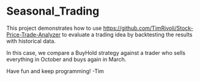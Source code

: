 # Seasonal_Trading
This project demonstrates how to use https://github.com/TimRivoli/Stock-Price-Trade-Analyzer to evaluate a trading idea by backtesting the results with historical data.

In this case, we compare a BuyHold strategy against a trader who sells everything in October and buys again in March. 

Have fun and keep programming!
-Tim
